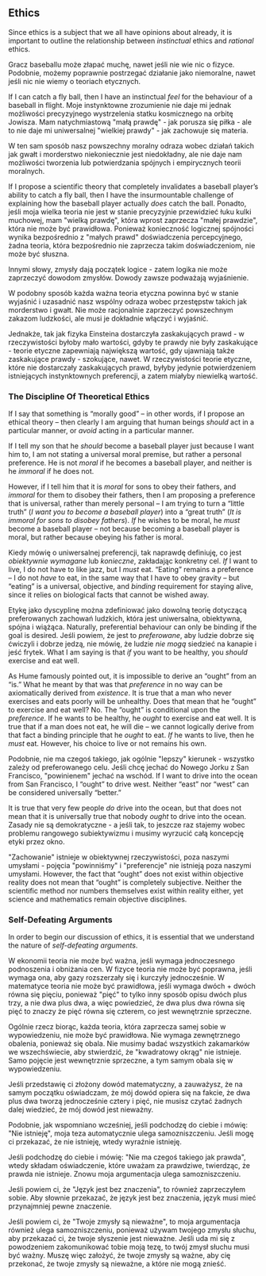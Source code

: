 ## Ethics

Since ethics is a subject that we all have opinions about already, it is important to outline the relationship between *instinctual* ethics and *rational* ethics.

Gracz baseballu może złapać muchę, nawet jeśli nie wie nic o fizyce. Podobnie, możemy poprawnie postrzegać działanie jako niemoralne, nawet jeśli nic nie wiemy o teoriach etycznych.

If I can catch a fly ball, then I have an instinctual *feel* for the behaviour of a baseball in flight. Moje instynktowne zrozumienie nie daje mi jednak możliwości precyzyjnego wystrzelenia statku kosmicznego na orbitę Jowisza. Mam natychmiastową "małą prawdę" - jak porusza się piłka - ale to nie daje mi uniwersalnej "wielkiej prawdy" - jak zachowuje się materia.

W ten sam sposób nasz powszechny moralny odraza wobec działań takich jak gwałt i morderstwo niekoniecznie jest niedokładny, ale nie daje nam możliwości tworzenia lub potwierdzania spójnych i empirycznych teorii moralnych.

If I propose a scientific theory that completely invalidates a baseball player’s ability to catch a fly ball, then I have the insurmountable challenge of explaining how the baseball player actually *does* catch the ball. Ponadto, jeśli moja wielka teoria nie jest w stanie precyzyjnie przewidzieć łuku kulki muchowej, mam "wielką prawdę", która wprost zaprzecza "małej prawdzie", która nie może być prawidłowa. Ponieważ konieczność logicznej spójności wynika bezpośrednio z "małych prawd" doświadczenia percepcyjnego, żadna teoria, która bezpośrednio nie zaprzecza takim doświadczeniom, nie może być słuszna.

Innymi słowy, zmysły dają początek logice - zatem logika nie może zaprzeczyć dowodom zmysłów. Dowody zawsze podważają wyjaśnienie.

W podobny sposób każda ważna teoria etyczna powinna być w stanie wyjaśnić i uzasadnić nasz wspólny odraza wobec przestępstw takich jak morderstwo i gwałt. Nie może racjonalnie zaprzeczyć powszechnym zakazom ludzkości, ale musi je dokładnie włączyć i wyjaśnić.

Jednakże, tak jak fizyka Einsteina dostarczyła zaskakujących prawd - w rzeczywistości byłoby mało wartości, gdyby te prawdy nie były zaskakujące - teorie etyczne zapewniają największą wartość, gdy ujawniają także zaskakujące prawdy - szokujące, nawet. W rzeczywistości teorie etyczne, które nie dostarczały zaskakujących prawd, byłyby jedynie potwierdzeniem istniejących instynktownych preferencji, a zatem miałyby niewielką wartość.

### The Discipline Of Theoretical Ethics

If I say that something is “morally good” – in other words, if I propose an ethical theory – then clearly I am arguing that human beings *should* act in a particular manner, or *avoid* acting in a particular manner.

If I tell my son that he *should* become a baseball player just because I want him to, I am not stating a universal moral premise, but rather a personal preference. He is not *moral* if he becomes a baseball player, and neither is he *immoral* if he does not.

However, if I tell him that it is *moral* for sons to obey their fathers, and *immoral* for them to disobey their fathers, then I am proposing a preference that is universal, rather than merely personal – I am trying to turn a “little truth” (*I want you to become a baseball player*) into a “great truth” (*It is immoral for sons to disobey fathers*). *If* he wishes to be moral, he *must* become a baseball player – not because becoming a baseball player is moral, but rather because obeying his father is moral.

Kiedy mówię o uniwersalnej preferencji, tak naprawdę definiuję, co jest *obiektywnie wymagane* lub *konieczne*, zakładając konkretny cel. *If* I want to live, I do not have to like jazz, but I *must* eat. “Eating” remains a preference – I do not *have* to eat, in the same way that I have to obey gravity – but “eating” is a universal, objective, and *binding* requirement for staying alive, since it relies on biological facts that cannot be wished away.

Etykę jako dyscyplinę można zdefiniować jako dowolną teorię dotyczącą preferowanych zachowań ludzkich, która jest uniwersalna, obiektywna, spójna i wiążąca. Naturally, preferential behaviour can only be binding if the goal is desired. Jeśli powiem, że jest to *preferowane*, aby ludzie dobrze się ćwiczyli i dobrze jedzą, nie mówię, że ludzie *nie mogą* siedzieć na kanapie i jeść frytek. What I am saying is that *if* you want to be healthy, you *should* exercise and eat well.

As Hume famously pointed out, it is impossible to derive an “ought” from an “is.” What he meant by that was that *preference* in no way can be axiomatically derived from *existence*. It is true that a man who never exercises and eats poorly will be unhealthy. Does that mean that he “ought” to exercise and eat well? No. The “ought” is conditional upon the *preference*. If he wants to be healthy, he *ought* to exercise and eat well. It is true that if a man does not eat, he will die – we cannot logically derive from that fact a binding principle that he *ought* to eat. *If* he wants to live, then he *must* eat. However, his choice to live or not remains his own.

Podobnie, nie ma czegoś takiego, jak ogólnie "lepszy" kierunek - wszystko zależy od preferowanego celu. Jeśli chcę jechać do Nowego Jorku z San Francisco, "powinienem" jechać na wschód. If I want to drive into the ocean from San Francisco, I “ought” to drive west. Neither “east” nor “west” can be considered universally “better.”

It is true that very few people *do* drive into the ocean, but that does not mean that it is universally true that nobody *ought* to drive into the ocean. Zasady nie są demokratyczne - a jeśli tak, to jeszcze raz stajemy wobec problemu rangowego subiektywizmu i musimy wyrzucić całą koncepcję etyki przez okno.

"Zachowanie" istnieje w obiektywnej rzeczywistości, poza naszymi umysłami - pojęcia "powinniśmy" i "preferencje" nie istnieją poza naszymi umysłami. However, the fact that “ought” does not exist within objective reality does not mean that “ought” is completely subjective. Neither the scientific method nor numbers themselves exist within reality either, yet science and mathematics remain objective disciplines.

### Self-Defeating Arguments

In order to begin our discussion of ethics, it is essential that we understand the nature of *self-defeating arguments*.

W ekonomii teoria nie może być ważna, jeśli wymaga jednoczesnego podnoszenia i obniżania cen. W fizyce teoria nie może być poprawna, jeśli wymaga ona, aby gazy rozszerzały się i kurczyły jednocześnie. W matematyce teoria nie może być prawidłowa, jeśli wymaga dwóch + dwóch równa się pięciu, ponieważ "pięć" to tylko inny sposób opisu dwóch plus trzy, a nie dwa plus dwa, a więc powiedzieć, że dwa plus dwa równa się pięć to znaczy że pięć równa się czterem, co jest wewnętrznie sprzeczne.

Ogólnie rzecz biorąc, każda teoria, która zaprzecza samej sobie w wypowiedzeniu, nie może być prawidłowa. Nie wymaga zewnętrznego obalenia, ponieważ się obala. Nie musimy badać wszystkich zakamarków we wszechświecie, aby stwierdzić, że "kwadratowy okrąg" nie istnieje. Samo pojęcie jest wewnętrznie sprzeczne, a tym samym obala się w wypowiedzeniu.

Jeśli przedstawię ci złożony dowód matematyczny, a zauważysz, że na samym początku oświadczam, że mój dowód opiera się na fakcie, że dwa plus dwa tworzą jednocześnie cztery i pięć, nie musisz czytać żadnych dalej wiedzieć, że mój dowód jest nieważny.

Podobnie, jak wspomniano wcześniej, jeśli podchodzę do ciebie i mówię: "Nie istnieję", moja teza automatycznie ulega samozniszczeniu. Jeśli mogę ci przekazać, że nie istnieję, wtedy wyraźnie istnieję.

Jeśli podchodzę do ciebie i mówię: "Nie ma czegoś takiego jak prawda", wtedy składam oświadczenie, które uważam za prawdziwe, twierdząc, że prawda nie istnieje. Znowu moja argumentacja ulega samozniszczeniu.

Jeśli powiem ci, że "Język jest bez znaczenia", to również zaprzeczyłem sobie. Aby słownie przekazać, że język jest bez znaczenia, język musi mieć przynajmniej pewne znaczenie.

Jeśli powiem ci, że "Twoje zmysły są nieważne", to moja argumentacja również ulega samozniszczeniu, ponieważ używam twojego zmysłu słuchu, aby przekazać ci, że twoje słyszenie jest nieważne. Jeśli uda mi się z powodzeniem zakomunikować tobie moją tezę, to twój zmysł słuchu musi być ważny. Muszę więc założyć, że twoje zmysły są ważne, aby cię przekonać, że twoje zmysły są nieważne, a które nie mogą znieść.